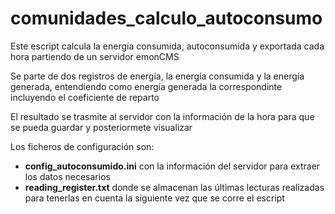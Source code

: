 # comunidades_calculo_autoconsumo
Este escript calcula la energía consumida, autoconsumida y exportada cada hora partiendo de un servidor emonCMS

Se parte de dos registros de energía, la energía consumida y la energía generada, entendiendo como energía generada la correspondinte incluyendo el coeficiente de reparto

El resultado se trasmite al servidor con la información de la hora para que se pueda guardar y posteriormete visualizar

Los ficheros de configuración son:
* **config_autoconsumido.ini**  con la información del servidor para extraer los datos necesarios
* **reading_register.txt** donde se almacenan las últimas lecturas realizadas para tenerlas en cuenta la siguiente vez que se corre el escript

